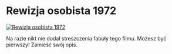 Rewizja osobista 1972 
=============
[![Rewizja osobista 1972 ](http://vidos.pl/images/player.gif)](http://vidos.pl/rewizja-osobista-1972)

 Na razie nikt nie dodał streszczenia fabuły tego filmu. Możesz być pierwszy! Zamieść swój opis.
